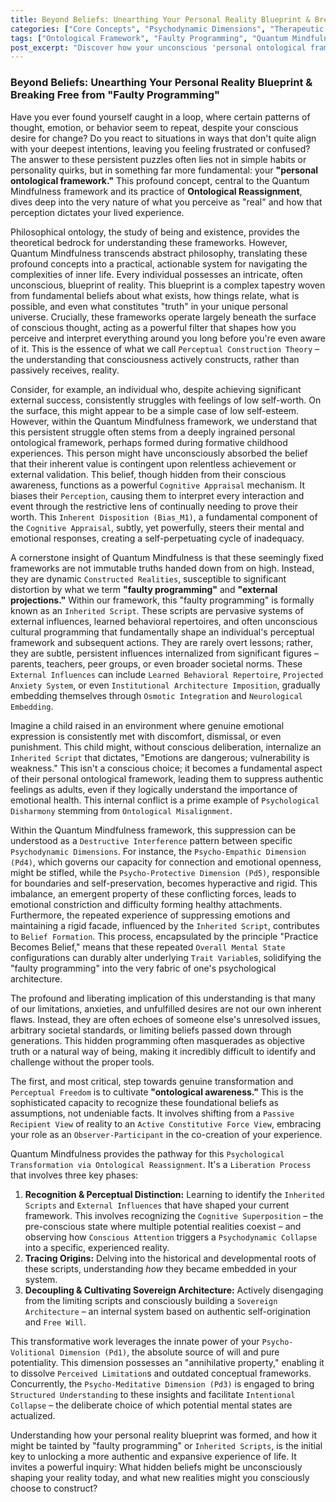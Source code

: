 ```yaml
---
title: Beyond Beliefs: Unearthing Your Personal Reality Blueprint & Breaking Free from "Faulty Programming"
categories: ["Core Concepts", "Psychodynamic Dimensions", "Therapeutic Strategies"]
tags: ["Ontological Framework", "Faulty Programming", "Quantum Mindfulness", "Inherited Scripts", "Perception", "Belief Formation", "Psychodynamic Dimensions", "Cognitive Superposition", "Observer-Participant Dynamic", "Self-Mastery"]
post_excerpt: "Discover how your unconscious 'personal ontological framework' shapes your reality and perpetuates unhelpful patterns. Learn how Quantum Mindfulness identifies 'faulty programming' and offers a transformative path to liberate yourself, enabling conscious construction of a more authentic and expansive life."
---
```


### Beyond Beliefs: Unearthing Your Personal Reality Blueprint & Breaking Free from "Faulty Programming"

Have you ever found yourself caught in a loop, where certain patterns of thought, emotion, or behavior seem to repeat, despite your conscious desire for change? Do you react to situations in ways that don't quite align with your deepest intentions, leaving you feeling frustrated or confused? The answer to these persistent puzzles often lies not in simple habits or personality quirks, but in something far more fundamental: your **"personal ontological framework."** This profound concept, central to the Quantum Mindfulness framework and its practice of **Ontological Reassignment**, dives deep into the very nature of what you perceive as "real" and how that perception dictates your lived experience.

Philosophical ontology, the study of being and existence, provides the theoretical bedrock for understanding these frameworks. However, Quantum Mindfulness transcends abstract philosophy, translating these profound concepts into a practical, actionable system for navigating the complexities of inner life. Every individual possesses an intricate, often unconscious, blueprint of reality. This blueprint is a complex tapestry woven from fundamental beliefs about what exists, how things relate, what is possible, and even what constitutes "truth" in your unique personal universe. Crucially, these frameworks operate largely beneath the surface of conscious thought, acting as a powerful filter that shapes how you perceive and interpret everything around you long before you're even aware of it. This is the essence of what we call `Perceptual Construction Theory` – the understanding that consciousness actively constructs, rather than passively receives, reality.

Consider, for example, an individual who, despite achieving significant external success, consistently struggles with feelings of low self-worth. On the surface, this might appear to be a simple case of low self-esteem. However, within the Quantum Mindfulness framework, we understand that this persistent struggle often stems from a deeply ingrained personal ontological framework, perhaps formed during formative childhood experiences. This person might have unconsciously absorbed the belief that their inherent value is contingent upon relentless achievement or external validation. This belief, though hidden from their conscious awareness, functions as a powerful `Cognitive Appraisal` mechanism. It biases their `Perception`, causing them to interpret every interaction and event through the restrictive lens of continually needing to prove their worth. This `Inherent Disposition (Bias_M1)`, a fundamental component of the `Cognitive Appraisal`, subtly, yet powerfully, steers their mental and emotional responses, creating a self-perpetuating cycle of inadequacy.

A cornerstone insight of Quantum Mindfulness is that these seemingly fixed frameworks are not immutable truths handed down from on high. Instead, they are dynamic `Constructed Realities`, susceptible to significant distortion by what we term **"faulty programming"** and **"external projections."** Within our framework, this "faulty programming" is formally known as an `Inherited Script`. These scripts are pervasive systems of external influences, learned behavioral repertoires, and often unconscious cultural programming that fundamentally shape an individual's perceptual framework and subsequent actions. They are rarely overt lessons; rather, they are subtle, persistent influences internalized from significant figures – parents, teachers, peer groups, or even broader societal norms. These `External Influences` can include `Learned Behavioral Repertoire`, `Projected Anxiety System`, or even `Institutional Architecture Imposition`, gradually embedding themselves through `Osmotic Integration` and `Neurological Embedding`.

Imagine a child raised in an environment where genuine emotional expression is consistently met with discomfort, dismissal, or even punishment. This child might, without conscious deliberation, internalize an `Inherited Script` that dictates, "Emotions are dangerous; vulnerability is weakness." This isn't a conscious choice; it becomes a fundamental aspect of their personal ontological framework, leading them to suppress authentic feelings as adults, even if they logically understand the importance of emotional health. This internal conflict is a prime example of `Psychological Disharmony` stemming from `Ontological Misalignment`.

Within the Quantum Mindfulness framework, this suppression can be understood as a `Destructive Interference` pattern between specific `Psychodynamic Dimensions`. For instance, the `Psycho-Empathic Dimension (Pd4)`, which governs our capacity for connection and emotional openness, might be stifled, while the `Psycho-Protective Dimension (Pd5)`, responsible for boundaries and self-preservation, becomes hyperactive and rigid. This imbalance, an emergent property of these conflicting forces, leads to emotional constriction and difficulty forming healthy attachments. Furthermore, the repeated experience of suppressing emotions and maintaining a rigid facade, influenced by the `Inherited Script`, contributes to `Belief Formation`. This process, encapsulated by the principle "Practice Becomes Belief," means that these repeated `Overall Mental State` configurations can durably alter underlying `Trait Variable`s, solidifying the "faulty programming" into the very fabric of one's psychological architecture.

The profound and liberating implication of this understanding is that many of our limitations, anxieties, and unfulfilled desires are not our own inherent flaws. Instead, they are often echoes of someone else's unresolved issues, arbitrary societal standards, or limiting beliefs passed down through generations. This hidden programming often masquerades as objective truth or a natural way of being, making it incredibly difficult to identify and challenge without the proper tools.

The first, and most critical, step towards genuine transformation and `Perceptual Freedom` is to cultivate **"ontological awareness."** This is the sophisticated capacity to recognize these foundational beliefs as assumptions, not undeniable facts. It involves shifting from a `Passive Recipient View` of reality to an `Active Constitutive Force View`, embracing your role as an `Observer-Participant` in the co-creation of your experience.

Quantum Mindfulness provides the pathway for this `Psychological Transformation via Ontological Reassignment`. It's a `Liberation Process` that involves three key phases:
1.  **Recognition & Perceptual Distinction:** Learning to identify the `Inherited Scripts` and `External Influences` that have shaped your current framework. This involves recognizing the `Cognitive Superposition` – the pre-conscious state where multiple potential realities coexist – and observing how `Conscious Attention` triggers a `Psychodynamic Collapse` into a specific, experienced reality.
2.  **Tracing Origins:** Delving into the historical and developmental roots of these scripts, understanding *how* they became embedded in your system.
3.  **Decoupling & Cultivating Sovereign Architecture:** Actively disengaging from the limiting scripts and consciously building a `Sovereign Architecture` – an internal system based on authentic self-origination and `Free Will`.

This transformative work leverages the innate power of your `Psycho-Volitional Dimension (Pd1)`, the absolute source of will and pure potentiality. This dimension possesses an "annihilative property," enabling it to dissolve `Perceived Limitation`s and outdated conceptual frameworks. Concurrently, the `Psycho-Meditative Dimension (Pd3)` is engaged to bring `Structured Understanding` to these insights and facilitate `Intentional Collapse` – the deliberate choice of which potential mental states are actualized.

Understanding how your personal reality blueprint was formed, and how it might be tainted by "faulty programming" or `Inherited Scripts`, is the initial key to unlocking a more authentic and expansive experience of life. It invites a powerful inquiry: What hidden beliefs might be unconsciously shaping your reality today, and what new realities might you consciously choose to construct?